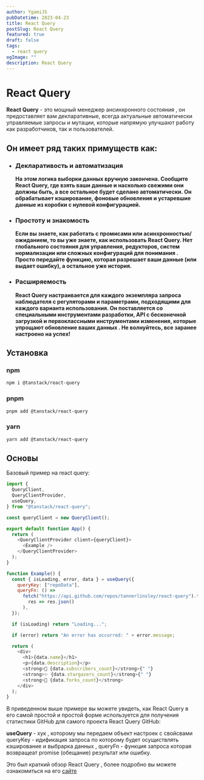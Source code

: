 ```yaml
---
author: YgamiJS
pubDatetime: 2023-04-23
title: React Query
postSlug: React Query
featured: true
draft: false
tags:
  - react query
ogImage: ""
description: React Query
---
```


# React Query

**React Query** - это мощный менеджер ансинхронного состояния , он предоставляет вам декларативные, всегда актуальные автоматически управляемые запросы и мутации, которые напрямую улучшают работу как разработчиков, так и пользователей.

## Он имеет ряд таких примуществ как:

- ### Декларативость и автоматизация

  **На этом логика выборки данных вручную закончена. Сообщите React Query, где взять ваши данные и насколько свежими они должны быть, а все остальное будет сделано автоматически. Он обрабатывает кэширование, фоновые обновления и устаревшие данные из коробки с нулевой конфигурацией.**

- ### Простоту и знакомость

  **Если вы знаете, как работать с промисами или асинхронностью/ожиданием, то вы уже знаете, как использовать React Query. Нет глобального состояния для управления, редукторов, систем нормализации или сложных конфигураций для понимания . Просто передайте функцию, которая разрешает ваши данные (или выдает ошибку), а остальное уже история.**

- ### Расширяемость

  **React Query настраивается для каждого экземпляра запроса наблюдателя с регуляторами и параметрами, подходящими для каждого варианта использования. Он поставляется со специальными инструментами разработки, API с бесконечной загрузкой и первоклассными инструментами изменения, которые упрощают обновление ваших данных . Не волнуйтесь, все заранее настроено на успех!**

## Установка

### npm

```bash
npm i @tanstack/react-query
```

### pnpm

```bash
pnpm add @tanstack/react-query
```

### yarn

```bash
yarn add @tanstack/react-query
```

## Основы

Базовый пример на react query:

```js
import {
  QueryClient,
  QueryClientProvider,
  useQuery,
} from "@tanstack/react-query";

const queryClient = new QueryClient();

export default function App() {
  return (
    <QueryClientProvider client={queryClient}>
      <Example />
    </QueryClientProvider>
  );
}

function Example() {
  const { isLoading, error, data } = useQuery({
    queryKey: ["repoData"],
    queryFn: () =>
      fetch("https://api.github.com/repos/tannerlinsley/react-query").then(
        res => res.json()
      ),
  });

  if (isLoading) return "Loading...";

  if (error) return "An error has occurred: " + error.message;

  return (
    <div>
      <h1>{data.name}</h1>
      <p>{data.description}</p>
      <strong>👀 {data.subscribers_count}</strong>{" "}
      <strong>✨ {data.stargazers_count}</strong>{" "}
      <strong>🍴 {data.forks_count}</strong>
    </div>
  );
}
```

В приведенном выше примере вы можете увидеть, как React Query в его самой простой и простой форме используется для получения статистики GitHub для самого проекта React Query GitHub:

**useQuery** - хук , которому мы передаем объект настроек с свойсвами queryKey - идификация запроса по которому будет осущиствлять кэширование и выбрарка данных , queryFn - функция запроса которая возвращеат promise (обещание) результат или ошибку.

Это был краткий обзор React Query , более подробно вы можете ознакомиться на его [сайте](https://tanstack.com/query/latest/docs/react/)
